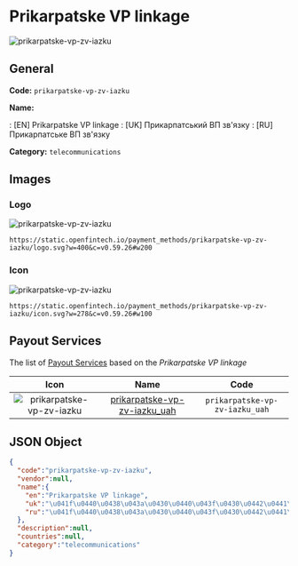 
# Prikarpatske VP linkage 
![prikarpatske-vp-zv-iazku](https://static.openfintech.io/payment_methods/prikarpatske-vp-zv-iazku/logo.svg?w=400&c=v0.59.26#w200)  

## General 
**Code:** `prikarpatske-vp-zv-iazku` 
 
**Name:** 
 
:	[EN] Prikarpatske VP linkage 
:	[UK] Прикарпатський ВП зв'язку 
:	[RU] Прикарпатське ВП зв'язку 
 
**Category:** `telecommunications` 
 

## Images 

### Logo 
![prikarpatske-vp-zv-iazku](https://static.openfintech.io/payment_methods/prikarpatske-vp-zv-iazku/logo.svg?w=400&c=v0.59.26#w200)  

```
https://static.openfintech.io/payment_methods/prikarpatske-vp-zv-iazku/logo.svg?w=400&c=v0.59.26#w200
```  

### Icon 
![prikarpatske-vp-zv-iazku](https://static.openfintech.io/payment_methods/prikarpatske-vp-zv-iazku/icon.svg?w=278&c=v0.59.26#w100)  

```
https://static.openfintech.io/payment_methods/prikarpatske-vp-zv-iazku/icon.svg?w=278&c=v0.59.26#w100
```  

## Payout Services 
 
The list of [Payout Services](/payout-services/) based on the _Prikarpatske VP linkage_ 

|Icon|Name|Code| 
|:---:|:---:|:---:| 
|![prikarpatske-vp-zv-iazku](https://static.openfintech.io/payout_methods/prikarpatske-vp-zv-iazku/icon.png?w=278&c=v0.59.26#w40) |[prikarpatske-vp-zv-iazku_uah](/payout-services/prikarpatske-vp-zv-iazku_uah/)|`prikarpatske-vp-zv-iazku_uah`| 
 

## JSON Object 

```json
{
  "code":"prikarpatske-vp-zv-iazku",
  "vendor":null,
  "name":{
    "en":"Prikarpatske VP linkage",
    "uk":"\u041f\u0440\u0438\u043a\u0430\u0440\u043f\u0430\u0442\u0441\u044c\u043a\u0438\u0439 \u0412\u041f \u0437\u0432'\u044f\u0437\u043a\u0443",
    "ru":"\u041f\u0440\u0438\u043a\u0430\u0440\u043f\u0430\u0442\u0441\u044c\u043a\u0435 \u0412\u041f \u0437\u0432'\u044f\u0437\u043a\u0443"
  },
  "description":null,
  "countries":null,
  "category":"telecommunications"
}
```  
